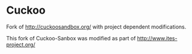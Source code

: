 Cuckoo
======
Fork of http://cuckoosandbox.org/ with project dependent modifications.

This fork of Cuckoo-Sanbox was modified as part of http://www.ites-project.org/
